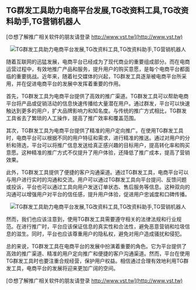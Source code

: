 ## **TG群发工具助力电商平台发展,TG改资料工具,TG改资料助手,TG营销机器人**

[😍想了解推广相关软件的朋友请登录 http://www.vst.tw](http://www.vst.tw)

 <center><img src="https://vst.tw/MP4/tuiguang/png/0.png" alt="TG群发工具助力电商平台发展,TG改资料工具,TG改资料助手,TG营销机器人"></center>

随着互联网的迅猛发展，电商平台已经成为了现代商业的重要组成部分。而在电商运营过程中，有效地推广产品和服务，提升用户的购买意愿，是每个电商平台都面临的重要挑战。近年来，随着社交媒体的兴起，TG群发工具逐渐被电商平台所采用，并在促进电商平台的发展中发挥着重要的作用。

首先，TG群发工具为电商平台提供了高效的推广渠道。TG群发工具可以帮助电商平台将产品或促销活动的信息快速传播给大量潜在用户。通过群发，平台可以快速触达到更多的用户，扩大品牌影响力和知名度。与传统的推广方式相比，TG群发工具省去了繁琐的人工操作，提高了推广效率和覆盖范围。

其次，TG群发工具为电商平台提供了精准的用户定向推广。在使用TG群发工具时，电商平台可以根据不同的用户特征和需求，进行精准的推送。通过对用户的分析和筛选，平台可以将推广信息发送给真正感兴趣的目标用户，提高转化率和购买意愿。这种精准的推广方式不仅提升了用户体验，还降低了推广成本，提高了营销效果。

此外，TG群发工具提供了便捷的客户沟通渠道。通过TG群发工具，电商平台可以与用户进行实时的沟通和交流。用户可以通过TG群发工具向平台提问、反馈问题或投诉，平台也可以通过工具向用户发送订单状态、售后服务等信息。这种双向的沟通可以增强用户对平台的信任感，提升用户体验，促进用户忠诚度和口碑传播。

 <center><img src="https://vst.tw/MP4/tuiguang/png/1.png" alt="TG群发工具助力电商平台发展,TG改资料工具,TG改资料助手,TG营销机器人"></center>

然而，我们也应该注意到，使用TG群发工具需要遵守相关的法律法规和行业规范。在进行推广时，平台应该保证信息的真实性和合法性，避免恶意营销和垃圾信息的滋生。同时，平台也应该尊重用户的隐私权，避免对用户造成骚扰和侵犯。

总的来说，TG群发工具在电商平台的发展中扮演着重要的角色。它为平台提供了高效的推广渠道、精准的用户定向推广和便捷的客户沟通渠道。然而，平台在使用TG群发工具时也要注重合规经营，保护用户权益。相信通过合理有效地利用TG群发工具，电商平台的发展将迎来更加广阔的空间。

[😍想了解推广相关软件的朋友请登录 http://www.vst.tw](http://www.vst.tw)



